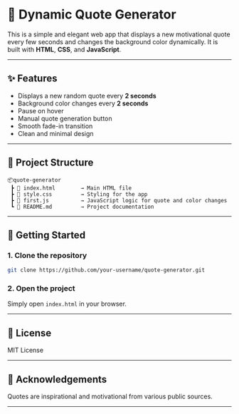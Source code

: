 # 🌟 Dynamic Quote Generator

This is a simple and elegant web app that displays a new motivational quote every few seconds and changes the background color dynamically. It is built with **HTML**, **CSS**, and **JavaScript**.

---

## ✨ Features

- Displays a new random quote every **2 seconds**
- Background color changes every **2 seconds**
- Pause on hover
- Manual quote generation button
- Smooth fade-in transition
- Clean and minimal design

---

## 📁 Project Structure

```
📦quote-generator
 ┣ 📄 index.html        → Main HTML file
 ┣ 📄 style.css         → Styling for the app
 ┣ 📄 first.js          → JavaScript logic for quote and color changes
 ┗ 📄 README.md         → Project documentation
```

---

## 🚀 Getting Started

### 1. Clone the repository
```bash
git clone https://github.com/your-username/quote-generator.git
```

### 2. Open the project
Simply open `index.html` in your browser.

---

## 📜 License

MIT License

---

## 🙌 Acknowledgements

Quotes are inspirational and motivational from various public sources.

---

